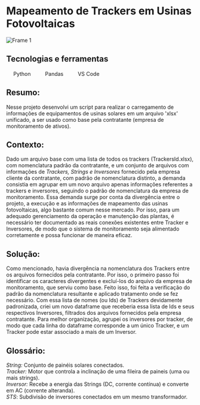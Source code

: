# Mapeamento de Trackers em Usinas Fotovoltaicas

 ![Frame 1](https://github.com/user-attachments/assets/d6c34b36-020b-4cc9-957d-25d120c57479)

 ## Tecnologias e ferramentas
<img src="https://cdn.jsdelivr.net/gh/devicons/devicon@latest/icons/python/python-original.svg" width="15" height="15"/> Python
   &nbsp;&nbsp;&nbsp;
   <img src="https://cdn.jsdelivr.net/gh/devicons/devicon@latest/icons/pandas/pandas-original.svg" width="15" height="15"/> Pandas
   &nbsp;&nbsp;&nbsp;
<img src="https://cdn.jsdelivr.net/gh/devicons/devicon@latest/icons/vscode/vscode-original.svg" width="15" height="15" /> VS Code
    &nbsp;&nbsp;&nbsp;

## Resumo:
Nesse projeto desenvolvi um script para realizar o carregamento de informações de equipamentos de usinas solares em um arquivo 'xlsx' unificado, a ser usado como base pela contratante (empresa de monitoramento de ativos).

## Contexto:
Dado um arquivo base com uma lista de todos os trackers (TrackersId.xlsx), com nomenclatura padrão da contratante, e um conjunto de arquivos com informações de *Trackers, Strings e Inversores* fornecido pela empresa cliente da contratante, com padrão de nomenclatura distinto, a demanda consistia em agrupar em um novo arquivo apenas informações referentes a trackers e inversores, seguindo o padrão de nomenclatura da empresa de monitoramento.
Essa demanda surge por conta da divergência entre o projeto, a execução e as informações de mapeamento das usinas fotovoltaicas, algo bastante comum nesse mercado. Por isso, para um adequado gerenciamento da operação e manutenção das plantas, é necessário ter documentado as reais conexões existentes entre Tracker e Inversores, de modo que o sistema de monitoramento seja alimentado corretamente e possa funcionar de maneira eficaz. 

## Solução:
Como mencionado, havia divergência na nomenclatura dos Trackers entre os arquivos fornecidos pela contratante. Por isso, o primeiro passo foi identificar os caracteres divergentes e excluí-los do arquivo da empresa de monitoramento, que serviu como base. Feito isso, foi feita a verificação do padrão da nomenclatura resultante e aplicado tratamento onde se fez necessário. Com essa lista de nomes (ou Ids) de Trackers devidamente padronizada, criei um novo dataframe que receberia essa lista de Ids e seus respectivos Inversores, filtrados dos arquivos fornecidos pela empresa contratante. Para melhor organização, agrupei os inversores por tracker, de modo que cada linha do dataframe corresponde a um único Tracker, e um Tracker pode estar associado a mais de um Inversor. 


## Glossário: 
*String:* Conjunto de painéis solares conectados. <br>
*Tracker:* Motor que controla a inclinação de uma fileira de paineis (uma ou mais strings).<br>
*Inversor:* Recebe a energia das Strings (DC, corrente contínua) e converte em AC (corrente alteranda). <br>
*STS*: Subdivisão de inversores conectados em um mesmo transformador. 

